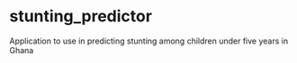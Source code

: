 # stunting_predictor
Application to use in predicting stunting among children under five years in Ghana
